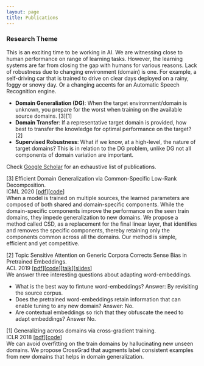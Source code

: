 ```yaml
---
layout: page
title: Publications
---
```


### Research Theme
This is an exciting time to be working in AI. We are witnessing close to human performance on range of learning tasks. 
However, the learning systems are far from closing the gap with humans for various reasons. Lack of robustness due to changing environment (domain) is one.
For example, a self-driving car that is trained to drive on clear days deployed on a rainy, foggy or snowy day. Or a changing accents for an Automatic Speech Recognition engine. 

* **Domain Generaliation (DG)**: When the target environment/domain is unknown, you prepare for the worst when training on the available source domains. [3][1]
* **Domain Transfer**: If a representative target domain is provided, how best to transfer the knowledge for optimal performance on the target? [2]
* **Supervised Robustness**: What if we know, at a high-level, the nature of target domains? This is in relation to the DG problem, unlike DG not all components of domain variation are important. 

Check [Google Scholar](https://scholar.google.co.in/citations?user=DQddccYAAAAJ) for an exhaustive list of publications.  

[3] Efficient Domain Generalization via Common-Specific Low-Rank Decomposition.  
  ICML 2020 [[pdf](https://arxiv.org/abs/2003.12815)][[code](https://github.com/vihari/CSD/)]  
  When a model is trained on multiple sources, the learned parameters are composed of both shared and domain-specific components. 
  While the domain-specific components improve the performance on the seen train domains, they impede generalization to new domains. 
  We propose a method called CSD, as a replacement for the final linear layer, that identifies and removes the specific components, thereby retaining only the components common across all the domains.   Our method is simple, efficient and yet competitive.

[2] Topic Sensitive Attention on Generic Corpora Corrects Sense Bias in Pretrained Embeddings.  
  ACL 2019 [[pdf](https://arxiv.org/abs/1906.02688)][[code](https://github.com/vihari/focussed_embs)][[talk](https://vimeo.com/384490539)][[slides](https://docs.google.com/presentation/d/1cEiov879145R6oOBESjif2PcsNXKljZPORegf6_fEMU/edit?usp=sharing)]  
  We answer three interesting questions about adapting word-embeddings.
  + What is the best way to fintune word-embeddings? Answer: By revisiting the source corpus.
  + Does the pretrained word-embeddings retain information that can enable tuning to any new domain? Answer: No.
  + Are contextual embeddings so rich that they obfuscate the need to adapt embeddings? Answer No. 

[1] Generalizing across domains via cross-gradient training.   
  ICLR 2018 [[pdf](https://arxiv.org/pdf/1804.10745.pdf)][[code](https://github.com/vihari/crossgrad)]   
  We can avoid overfitting on the train domains by hallucinating new unseen domains. We propose CrossGrad that augments label consistent examples from new domains that helps in domain generalization.